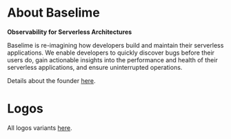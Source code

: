 # About Baselime

**Observability for Serverless Architectures**

Baselime is re-imagining how developers build and maintain their serverless applications. We enable developers to quickly discover bugs before their users do, gain actionable insights into the performance and health of their serverless applications, and ensure uninterrupted operations.

Details about the founder [here](./founder/README.md).

# Logos

All logos variants <a href="https://github.com/baselime/company/tree/main/logos">here</a>.

